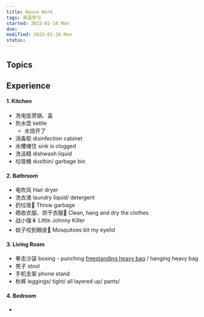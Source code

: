 ```yaml
---
title: House Work
tags: 英语学习   
started: 2023-01-16 Mon
due: 
modified: 2023-01-16 Mon
status: 
---
```

## Topics
## Experience
#### 1. Kitchen
- 洗电饭煲锅、盖
- 热水壶 kettle 
	- 水烧开了 
- 消毒柜 disinfection cabinet
- 水槽堵住 sink is clogged
- 洗洁精 dishwash liquid
- 垃圾桶 dustbin/ garbage bin
#### 2. Bathroom
- 电吹风 Hair dryer 
- 洗衣液 laundry liquid/ detergent
- 扔垃圾🚮 Throw garbage
- 晒收衣服、烘干衣服👔 Clean, hang and dry the clothes
- 战小强🪳 Little Johnny Killer
- 蚊子咬到眼皮🦟 Mosquitoes bit my eyelid
#### 3. Living Room
- 拳击沙袋 boxing - punching <u>freestanding heavy bag</u> / hanging heavy bag
- 凳子 stool
- 手机支架 phone stand
- 秋裤 leggings/ tight/ all layered up/ pants/ 
#### 4. Bedroom
- 